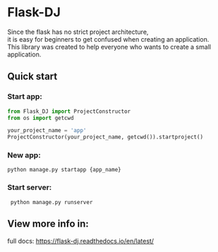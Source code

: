 # Flask-DJ
 
 Since the flask has no strict project architecture, <br>
 it is easy for beginners to get confused when creating an application.<br>
 This library was created to help everyone who wants to create a small application.<br>
 
 ## Quick start

 ### Start app:

 ```python
from Flask_DJ import ProjectConstructor
from os import getcwd

your_project_name = 'app'
ProjectConstructor(your_project_name, getcwd()).startproject()
```
 ### New app:
 
   ```shell script
 python manage.py startapp {app_name}
```

### Start server:

```shell script
 python manage.py runserver
```
 
 ## View more info in:
 full docs: https://flask-dj.readthedocs.io/en/latest/
